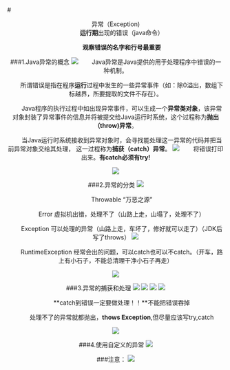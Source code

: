 #<center>异常（Exception)</cneter>
<br>
&emsp;&emsp;**运行期**出现的错误（java命令）

&emsp;&emsp;**观察错误的名字和行号最重要**

###1.Java异常的概念
![](http://i.imgur.com/bcqzgjN.png)
&emsp;&emsp;Java异常是Java提供的用于处理程序中错误的一种机制。

&emsp;&emsp;所谓错误是指在程序**运行**过程中发生的一些异常事件（如：除0溢出，数组下标越界，所要提取的文件不存在）。

&emsp;&emsp;Java程序的执行过程中如出现异常事件，可以生成一个**异常类对象**，该异常对象封装了异常事件的信息并将被提交给Java运行时系统，这个过程称为**抛出（throw)异常**。

&emsp;&emsp;当Java运行时系统接收到异常对象时，会寻找能处理这一异常的代码并把当前异常对象交给其处理， 这一过程称为**捕获（catch）异常**。
![](http://i.imgur.com/wTeOzI1.png)
&emsp;&emsp;将错误打印出来。**有catch必须有try!**

![](http://i.imgur.com/cXc8s8l.png)

###2.异常的分类
![](http://i.imgur.com/tiUf0em.png)

&emsp;&emsp;Throwable “万恶之源”

&emsp;&emsp;Error 虚拟机出错，处理不了（山路上走，山塌了，处理不了）

&emsp;&emsp;Exception 可以处理的异常（山路上走，车坏了，修好就可以走了）（JDK后写了throws）
![](http://i.imgur.com/RuAsy2h.png)

&emsp;&emsp;RuntimeException 经常会出的问题，可以catch也可以不catch。（开车，路上有小石子，不能总清理干净小石子再走）

![](http://i.imgur.com/e17nYQo.png)

###3.异常的捕获和处理
![](http://i.imgur.com/cjadv9j.png)
![](http://i.imgur.com/2A5oxvR.png)
![](http://i.imgur.com/7mctyX4.png)
![](http://i.imgur.com/6fPeTCK.png)

&emsp;&emsp;**catch到错误一定要做处理！！**不能把错误吞掉

&emsp;&emsp;处理不了的异常就都抛出，**thows Exception**,但尽量应该写try,catch

![](http://i.imgur.com/O4MXKL5.png)

###4.使用自定义的异常
![](http://i.imgur.com/L29qPkq.png)

###注意：
![](http://i.imgur.com/THGp98I.png)